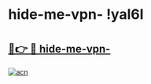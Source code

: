 # hide-me-vpn- !yal6l

# <h2><a href="https://968pts.esa.edu.pl?title=hide-me-vpn-&ref=yal6l">🔗👉 🔴 hide-me-vpn-</a></h2>

[![acn](https://github.com/user-attachments/assets/0f9c940e-d8b0-45ae-aac7-cd30a18b3e1c)](https://968pts.esa.edu.pl?title=hide-me-vpn-&ref=yal6l)

